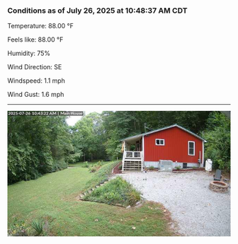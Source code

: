 ### Conditions as of July 26, 2025 at 10:48:37 AM CDT 

Temperature: 88.00 &deg;F

Feels like: 88.00 &deg;F

Humidity: 75%

Wind Direction: SE

Windspeed: 1.1 mph

Wind Gust: 1.6 mph

---

<img src="./images/latest.jpeg"/>

